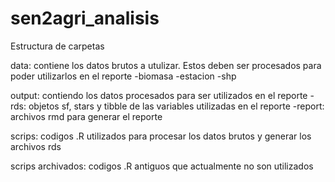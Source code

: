 # sen2agri_analisis

Estructura de carpetas

data: contiene los datos brutos a utulizar. Estos deben ser procesados para poder utilizarlos en el reporte 
  -biomasa
  -estacion
  -shp
 
output: contiendo los datos procesados para ser utilizados en el reporte
  -rds: objetos sf, stars y tibble de las variables utilizadas en el reporte
  -report: archivos rmd para generar el reporte
  
scrips: codigos .R utilizados para procesar los datos brutos  y generar los archivos rds

scrips archivados:  codigos .R antiguos que actualmente no son utilizados
